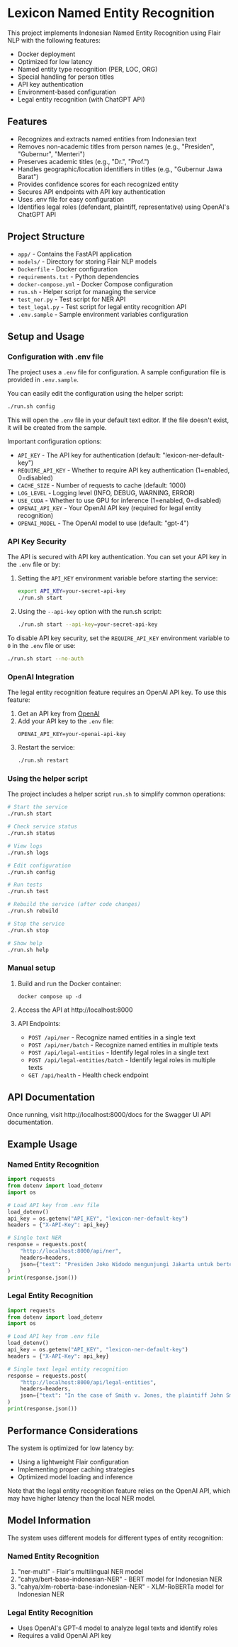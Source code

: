 # Lexicon Named Entity Recognition

This project implements Indonesian Named Entity Recognition using Flair NLP with the following features:
- Docker deployment
- Optimized for low latency
- Named entity type recognition (PER, LOC, ORG)
- Special handling for person titles
- API key authentication
- Environment-based configuration
- Legal entity recognition (with ChatGPT API)

## Features
- Recognizes and extracts named entities from Indonesian text
- Removes non-academic titles from person names (e.g., "Presiden", "Gubernur", "Menteri")
- Preserves academic titles (e.g., "Dr.", "Prof.")
- Handles geographic/location identifiers in titles (e.g., "Gubernur Jawa Barat")
- Provides confidence scores for each recognized entity
- Secures API endpoints with API key authentication
- Uses .env file for easy configuration
- Identifies legal roles (defendant, plaintiff, representative) using OpenAI's ChatGPT API

## Project Structure
- `app/` - Contains the FastAPI application
- `models/` - Directory for storing Flair NLP models
- `Dockerfile` - Docker configuration
- `requirements.txt` - Python dependencies
- `docker-compose.yml` - Docker Compose configuration
- `run.sh` - Helper script for managing the service
- `test_ner.py` - Test script for NER API
- `test_legal.py` - Test script for legal entity recognition API
- `.env.sample` - Sample environment variables configuration

## Setup and Usage

### Configuration with .env file

The project uses a `.env` file for configuration. A sample configuration file is provided in `.env.sample`.

You can easily edit the configuration using the helper script:
```bash
./run.sh config
```

This will open the `.env` file in your default text editor. If the file doesn't exist, it will be created from the sample.

Important configuration options:
- `API_KEY` - The API key for authentication (default: "lexicon-ner-default-key")
- `REQUIRE_API_KEY` - Whether to require API key authentication (1=enabled, 0=disabled)
- `CACHE_SIZE` - Number of requests to cache (default: 1000)
- `LOG_LEVEL` - Logging level (INFO, DEBUG, WARNING, ERROR)
- `USE_CUDA` - Whether to use GPU for inference (1=enabled, 0=disabled)
- `OPENAI_API_KEY` - Your OpenAI API key (required for legal entity recognition)
- `OPENAI_MODEL` - The OpenAI model to use (default: "gpt-4")

### API Key Security

The API is secured with API key authentication. You can set your API key in the `.env` file or by:

1. Setting the `API_KEY` environment variable before starting the service:
   ```bash
   export API_KEY=your-secret-api-key
   ./run.sh start
   ```

2. Using the `--api-key` option with the run.sh script:
   ```bash
   ./run.sh start --api-key=your-secret-api-key
   ```

To disable API key security, set the `REQUIRE_API_KEY` environment variable to `0` in the `.env` file or use:
```bash
./run.sh start --no-auth
```

### OpenAI Integration

The legal entity recognition feature requires an OpenAI API key. To use this feature:

1. Get an API key from [OpenAI](https://platform.openai.com/)
2. Add your API key to the `.env` file:
   ```
   OPENAI_API_KEY=your-openai-api-key
   ```
3. Restart the service:
   ```bash
   ./run.sh restart
   ```

### Using the helper script

The project includes a helper script `run.sh` to simplify common operations:

```bash
# Start the service
./run.sh start

# Check service status
./run.sh status

# View logs
./run.sh logs

# Edit configuration
./run.sh config

# Run tests
./run.sh test

# Rebuild the service (after code changes)
./run.sh rebuild

# Stop the service
./run.sh stop

# Show help
./run.sh help
```

### Manual setup

1. Build and run the Docker container:
   ```
   docker compose up -d
   ```

2. Access the API at http://localhost:8000

3. API Endpoints:
   - `POST /api/ner` - Recognize named entities in a single text
   - `POST /api/ner/batch` - Recognize named entities in multiple texts
   - `POST /api/legal-entities` - Identify legal roles in a single text
   - `POST /api/legal-entities/batch` - Identify legal roles in multiple texts
   - `GET /api/health` - Health check endpoint

## API Documentation
Once running, visit http://localhost:8000/docs for the Swagger UI API documentation.

## Example Usage

### Named Entity Recognition
```python
import requests
from dotenv import load_dotenv
import os

# Load API key from .env file
load_dotenv()
api_key = os.getenv("API_KEY", "lexicon-ner-default-key")
headers = {"X-API-Key": api_key}

# Single text NER
response = requests.post(
    "http://localhost:8000/api/ner",
    headers=headers,
    json={"text": "Presiden Joko Widodo mengunjungi Jakarta untuk bertemu dengan Menteri Anies Baswedan."}
)
print(response.json())
```

### Legal Entity Recognition
```python
import requests
from dotenv import load_dotenv
import os

# Load API key from .env file
load_dotenv()
api_key = os.getenv("API_KEY", "lexicon-ner-default-key")
headers = {"X-API-Key": api_key}

# Single text legal entity recognition
response = requests.post(
    "http://localhost:8000/api/legal-entities",
    headers=headers,
    json={"text": "In the case of Smith v. Jones, the plaintiff John Smith filed a lawsuit against the defendant Sarah Jones."}
)
print(response.json())
```

## Performance Considerations
The system is optimized for low latency by:
- Using a lightweight Flair configuration
- Implementing proper caching strategies
- Optimized model loading and inference

Note that the legal entity recognition feature relies on the OpenAI API, which may have higher latency than the local NER model.

## Model Information
The system uses different models for different types of entity recognition:

### Named Entity Recognition
1. "ner-multi" - Flair's multilingual NER model
2. "cahya/bert-base-indonesian-NER" - BERT model for Indonesian NER
3. "cahya/xlm-roberta-base-indonesian-NER" - XLM-RoBERTa model for Indonesian NER

### Legal Entity Recognition
- Uses OpenAI's GPT-4 model to analyze legal texts and identify roles
- Requires a valid OpenAI API key